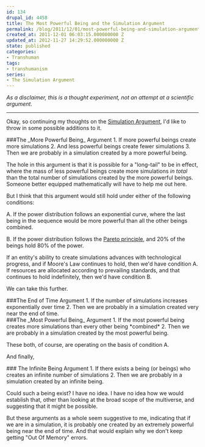 ```yaml
---
id: 134
drupal_id: 4458
title: The Most Powerful Being and the Simulation Argument
permalink: /blog/2011/12/01/most-powerful-being-and-simulation-argument/
created_at: 2011-12-01 06:03:15.000000000 Z
updated_at: 2012-11-27 14:29:52.000000000 Z
state: published
categories:
- Transhuman
tags:
- transhumanism
series:
- The Simulation Argument
---
```

*As a disclaimer, this is a thought experiment, not an attempt at a scientific argument.*

---

Okay, so continuing my thoughts on the [Simulation Argument](http://micahredding.com/blog/2011/11/23/introduction-simulation-argument), I'd like to throw in some possible additions to it.

<div class="blockinset" markdown="1">
###The _More Powerful Being_ Argument
1. If more powerful beings create more simulations
2. And less powerful beings create fewer simulations
3. Then we are probably in a simulation created by a more powerful being.
</div>

The hole in this argument is that it is possible for a "long-tail" to be in effect, where the mass of less powerful beings create more simulations _in total_ than the total number of simulations created by the more powerful beings. Someone better equipped mathematically will have to help me out here.  

But I think that this argument would still hold under either of the following conditions:

<div class="blockinset" markdown="1">

A. If the power distribution follows an exponential curve, where the last being in the sequence would be more powerful than all the other beings combined.  

B. If the power distribution follows the  [Pareto principle](http://en.wikipedia.org/wiki/Pareto_principle), and 20% of the beings hold 80% of the power.  

</div>

If an entity's ability to create simulations advances with technological progress, and if Moore's Law continues to hold, then we'd have condition A. If resources are allocated according to prevailing standards, and that continues to hold indefinitely, then we'd have condition B.

We can take this further.

<div class="blockinset" markdown="1">
###The End of Time Argument
1. If the number of simulations increases exponentially over time
2. Then we are probably in a simulation created very near the end of time.
</div>

<div class="blockinset" markdown="1">
###The _Most Powerful Being_ Argument
1. If the most powerful being creates more simulations than every other being *combined*
2. Then we are probably in a simulation created by the most powerful being.
</div>

These both, of course, are operating on the basis of condition A.

And finally,

<div class="blockinset" markdown="1">
### The Infinite Being Argument
1. If there exists a being (or beings) who creates an infinite number of simulations
2. Then we are probably in a simulation created by an infinite being.
</div>

Could such a being exist? I have no idea. I have no idea how we would establish that, other than looking at the broad scope of the multiverse, and suggesting that it might be possible.

But these arguments as a whole seem suggestive to me, indicating that if we are in a simulation, it is probably one created by an extremely powerful being near the end of time. And that would explain why we don't keep getting "Out Of Memory" errors.
